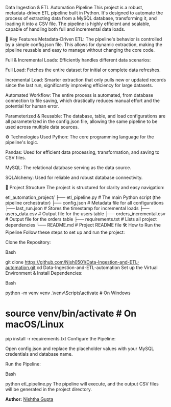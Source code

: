 Data Ingestion & ETL Automation Pipeline
This project is a robust, metadata-driven ETL pipeline built in Python. It's designed to automate the process of extracting data from a MySQL database, transforming it, and loading it into a CSV file. The pipeline is highly efficient and scalable, capable of handling both full and incremental data loads.

🚀 Key Features
Metadata-Driven ETL: The pipeline's behavior is controlled by a simple config.json file. This allows for dynamic extraction, making the pipeline reusable and easy to manage without changing the core code.

Full & Incremental Loads: Efficiently handles different data scenarios:

Full Load: Fetches the entire dataset for initial or complete data refreshes.

Incremental Load: Smarter extraction that only pulls new or updated records since the last run, significantly improving efficiency for large datasets.

Automated Workflow: The entire process is automated, from database connection to file saving, which drastically reduces manual effort and the potential for human error.

Parameterized & Reusable: The database, table, and load configurations are all parameterized in the config.json file, allowing the same pipeline to be used across multiple data sources.

⚙️ Technologies Used
Python: The core programming language for the pipeline's logic.

Pandas: Used for efficient data processing, transformation, and saving to CSV files.

MySQL: The relational database serving as the data source.

SQLAlchemy: Used for reliable and robust database connectivity.

📂 Project Structure
The project is structured for clarity and easy navigation:

etl_automation_project/
├── etl_pipeline.py           # The main Python script (the pipeline orchestrator)
├── config.json               # Metadata file for all configurations
├── last_run.json             # Stores the timestamp for incremental loads
├── users_data.csv            # Output file for the users table
├── orders_incremental.csv    # Output file for the orders table
├── requirements.txt          # Lists all project dependencies
└── README.md                 # Project README file
🛠️ How to Run the Pipeline
Follow these steps to set up and run the project:

Clone the Repository:

Bash

git clone https://github.com/Nish0501/Data-Ingestion-and-ETL-automation.git
cd Data-Ingestion-and-ETL-automation
Set up the Virtual Environment & Install Dependencies:

Bash

python -m venv venv
.\venv\Scripts\activate  # On Windows
# source venv/bin/activate  # On macOS/Linux
pip install -r requirements.txt
Configure the Pipeline:

Open config.json and replace the placeholder values with your MySQL credentials and database name.

Run the Pipeline:

Bash

python etl_pipeline.py
The pipeline will execute, and the output CSV files will be generated in the project directory.

**Author:** [Nishtha Gupta](https://www.linkedin.com/in/nishthagupta0501)
